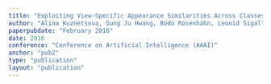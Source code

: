 ```yaml
---
title: "Exploiting View-Specific Appearance Similarities Across Classes for Zero-shot Pose Prediction: A Metric Learning Approach"
author: "Alina Kuznetsova, Sung Ju Hwang, Bodo Rosenhahn, Leonid Sigal"
paperpubdate: "February 2016"
date: 2016
conference: "Conference on Artificial Intelligence (AAAI)"
anchor: "pub2"
type: "publication"
layout: "publication"
---
```

